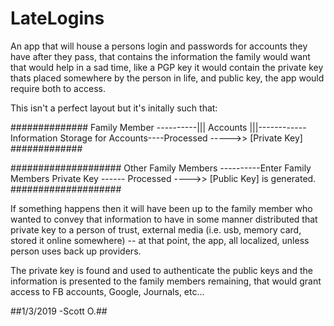 # LateLogins
An app that will house a persons login and passwords for accounts they have after they pass, that contains the information the family would want that would help in a sad time, like a PGP key it would contain the private key thats placed somewhere by the person in life, and public key, the app would require both to access.

This isn't a perfect layout but it's initally such that:

##############
Family Member    ----------||| Accounts |||------------Information Storage for Accounts----Processed ----->>  [Private Key]
#############

####################
Other Family Members ----------Enter Family Members Private Key ------ Processed ---->> [Public Key] is generated.
####################

If something happens then it will have been up to the family member who wanted to convey that information to have in some manner distributed that private key to a person of trust, external media (i.e. usb, memory card, stored it online somewhere) -- at that point, the app, all localized, unless person uses back up providers.

The private key is found and used to authenticate the public keys and the information is presented to the family members remaining, that would grant access to FB accounts, Google, Journals, etc... 


##1/3/2019 -Scott O.##
